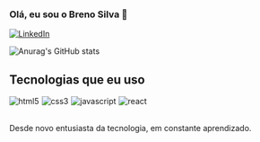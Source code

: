 ### Olá, eu sou o Breno Silva 🤙

[![LinkedIn](https://img.shields.io/badge/LinkedIn-0077B5?style=for-the-badge&logo=linkedin&logoColor=white
)](https://www.linkedin.com/in/breno-silva-bb7b871b2/)

![Anurag's GitHub stats](https://github-readme-stats.vercel.app/api?username=gizbreno&show_icons=true&theme=tokyonight)

## Tecnologias que eu uso

<div style="display: flex;gap: 5px">
<img src="https://img.shields.io/badge/HTML5-E34F26?style=for-the-badge&logo=html5&logoColor=white" align="center" alt="html5"/>
<img src="https://img.shields.io/badge/CSS3-1572B6?style=for-the-badge&logo=css3&logoColor=white" align="center" alt="css3"/>
<img src="https://img.shields.io/badge/JavaScript-323330?style=for-the-badge&logo=javascript&logoColor=F7DF1E" align="center" alt="javascript"/>
<img src="https://img.shields.io/badge/React-20232A?style=for-the-badge&logo=react&logoColor=61DAFB" align="center" alt="react"/>
</div><br>

Desde novo entusiasta da tecnologia, em constante aprendizado.
